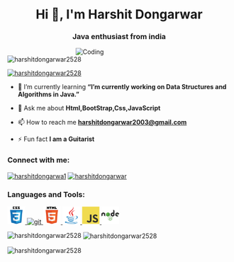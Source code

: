 
<h1 align="center">Hi 👋, I'm Harshit Dongarwar</h1>
<h3 align="center">Java enthusiast from india</h3>
<img align="right" alt="Coding" width="350" src="https://cdn.dribbble.com/users/1162077/screenshots/3848914/programmer.gif">


<p align="left"> <img src="https://komarev.com/ghpvc/?username=harshitdongarwar2528&label=Profile%20views&color=0e75b6&style=flat" alt="harshitdongarwar2528" /> </p>

<p align="left"> <a href="https://github.com/ryo-ma/github-profile-trophy"><img src="https://github-profile-trophy.vercel.app/?username=harshitdongarwar2528" alt="harshitdongarwar2528" /></a> </p>

- 🌱 I’m currently learning **“I’m currently working on Data Structures and Algorithms in Java.”**

- 💬 Ask me about **Html,BootStrap,Css,JavaScript**

- 📫 How to reach me **harshitdongarwar2003@gmail.com**

- ⚡ Fun fact **I am a Guitarist**

<h3 align="left">Connect with me:</h3>
<p align="left">
<a href="https://www.hackerrank.com/harshitdongarwa1" target="blank"><img align="center" src="https://raw.githubusercontent.com/rahuldkjain/github-profile-readme-generator/master/src/images/icons/Social/hackerrank.svg" alt="harshitdongarwa1" height="30" width="40" /></a>
<a href="https://www.leetcode.com/harshitdongarwar" target="blank"><img align="center" src="https://raw.githubusercontent.com/rahuldkjain/github-profile-readme-generator/master/src/images/icons/Social/leet-code.svg" alt="harshitdongarwar" height="30" width="40" /></a>
</p>

<h3 align="left">Languages and Tools:</h3>
<p align="left"> <a href="https://www.w3schools.com/css/" target="_blank" rel="noreferrer"> <img src="https://raw.githubusercontent.com/devicons/devicon/master/icons/css3/css3-original-wordmark.svg" alt="css3" width="40" height="40"/> </a> <a href="https://git-scm.com/" target="_blank" rel="noreferrer"> <img src="https://www.vectorlogo.zone/logos/git-scm/git-scm-icon.svg" alt="git" width="40" height="40"/> </a> <a href="https://www.w3.org/html/" target="_blank" rel="noreferrer"> <img src="https://raw.githubusercontent.com/devicons/devicon/master/icons/html5/html5-original-wordmark.svg" alt="html5" width="40" height="40"/> </a> <a href="https://www.java.com" target="_blank" rel="noreferrer"> <img src="https://raw.githubusercontent.com/devicons/devicon/master/icons/java/java-original.svg" alt="java" width="40" height="40"/> </a> <a href="https://developer.mozilla.org/en-US/docs/Web/JavaScript" target="_blank" rel="noreferrer"> <img src="https://raw.githubusercontent.com/devicons/devicon/master/icons/javascript/javascript-original.svg" alt="javascript" width="40" height="40"/> </a> <a href="https://nodejs.org" target="_blank" rel="noreferrer"> <img src="https://raw.githubusercontent.com/devicons/devicon/master/icons/nodejs/nodejs-original-wordmark.svg" alt="nodejs" width="40" height="40"/> </a> </p>

<p><img align="left" src="https://github-readme-stats.vercel.app/api/top-langs?username=harshitdongarwar2528&show_icons=true&locale=en&layout=compact" alt="harshitdongarwar2528" /></p>

<p>&nbsp;<img align="center" src="https://github-readme-stats.vercel.app/api?username=harshitdongarwar2528&show_icons=true&locale=en" alt="harshitdongarwar2528" /></p>

<p><img align="center" src="https://github-readme-streak-stats.herokuapp.com/?user=harshitdongarwar2528&" alt="harshitdongarwar2528" /></p>
